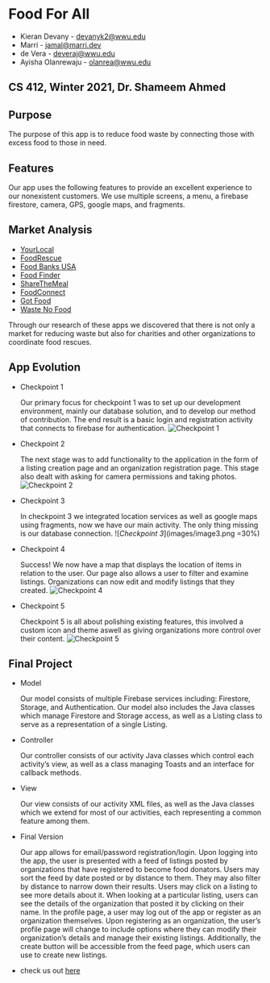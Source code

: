 # Food For All

*   Kieran Devany - devanyk2@wwu.edu
*   Marri - jamal@marri.dev
*   de Vera - deveraj@wwu.edu
*   Ayisha Olanrewaju - olanrea@wwu.edu

## CS 412, Winter 2021, Dr. Shameem Ahmed

## Purpose

The purpose of this app is to reduce food waste by connecting those with excess food to those in need.

## Features

Our app uses the following features to provide an excellent experience to our nonexistent customers. We use multiple screens, a menu, a firebase firestore, camera, GPS, google maps, and fragments.

## Market Analysis

*   [YourLocal](https://yourlocal.org/) 
*   [FoodRescue](https://foodrescue.us/)
*   [Food Banks USA](https://play.google.com/store/apps/details?id=com.free.food)
*   [Food Finder](https://play.google.com/store/apps/details?id=org.foodfinderga.foodfinder)
*   [ShareTheMeal](https://sharethemeal.org/en)
*   [FoodConnect](https://www.foodconnectgroup.com/)
*   [Got Food](https://play.google.com/store/apps/details?id=com.us.gotfood&hl=en_US&gl=US)
*   [Waste No Food](https://play.google.com/store/apps/details?id=org.wastenofood.app&hl=en_US&gl=US)

Through our research of these apps we discovered that there is not only a market for reducing waste but also for charities and other organizations to coordinate food rescues.

## App Evolution

*   Checkpoint 1

    Our primary focus for checkpoint 1 was to set up our development environment, mainly our database solution, and to develop our method of contribution. The end result is a basic login and registration activity that connects to firebase for authentication.
    ![*Checkpoint 1*](images/image1.png=30%)

*   Checkpoint 2

    The next stage was to add functionality to the application in the form of a listing creation page and an organization registration page. This stage also dealt with asking for camera permissions and taking photos.
    ![*Checkpoint 2*](images/image2.png=30%)
*   Checkpoint 3

    In checkpoint 3 we integrated location services as well as google maps using fragments, now we have our main activity. The only thing missing is our database connection.
    ![*Checkpoint 3*](images/image3.png =30%)

*   Checkpoint 4

    Success! We now have a map that displays the location of items in relation to the user. Our page also allows a user to filter and examine listings. Organizations can now edit and modify listings that they created.
    ![*Checkpoint 4*](images/image4.png=30%)

*   Checkpoint 5

    Checkpoint 5 is all about polishing existing features, this involved a custom icon and theme aswell as giving organizations more control over their content.
    ![*Checkpoint 5*](images/image5.png=30%)

## Final Project

*   Model

    Our model consists of multiple Firebase services including: Firestore, Storage, and Authentication. Our model also includes the Java classes which manage Firestore and Storage access, as well as a Listing class to serve as a representation of a single Listing.

*   Controller

    Our controller consists of our activity Java classes which control each activity’s view, as well as a class managing Toasts and an interface for callback methods.

*   View

    Our view consists of our activity XML files, as well as the Java classes which we extend for most of our activities, each representing a common feature among them.

*   Final Version

    Our app allows for email/password registration/login. Upon logging into the app, the user is presented with a feed of listings posted by organizations that have registered to become food donators. Users may sort the feed by date posted or by distance to them. They may also filter by distance to narrow down their results. Users may click on a listing to see more details about it. When looking at a particular listing, users can see the details of the organization that posted it by clicking on their name. In the profile page, a user may log out of the app or register as an organization themselves. Upon registering as an organization, the user’s profile page will change to include options where they can modify their organization’s details and manage their existing listings. Additionally, the create button will be accessible from the feed page, which users can use to create new listings.

*   check us out [here](https://github.com/wwu-ffa/food-for-all)